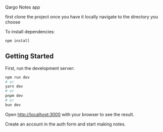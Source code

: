 Qargo Notes app

first clone the project once you have it locally navigate to the directory you choose

To install dependencies:

```bash
npm install
```


## Getting Started

First, run the development server:

```bash
npm run dev
# or
yarn dev
# or
pnpm dev
# or
bun dev
```

Open [http://localhost:3000](http://localhost:3000) with your browser to see the result.

Create an account in the auth form and start making notes.
